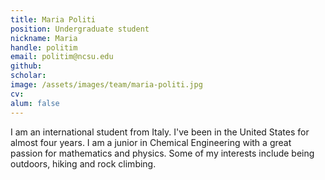 ```yaml
---
title: Maria Politi
position: Undergraduate student
nickname: Maria
handle: politim
email: politim@ncsu.edu
github:
scholar:
image: /assets/images/team/maria-politi.jpg
cv:
alum: false
---
```


I am an international student from Italy. I've been in the United States for almost four years. I am a junior in Chemical Engineering with a great passion for mathematics and physics. Some of my interests include being outdoors, hiking and rock climbing.

[North Carolina State University]: http://ncsu.edu/
[Department of Computer Science]: http://mime.ncsu.edu
[URSA Engage]: http://undergraduate.ncsu.edu/research/funding-opportunities/ursa-engage
